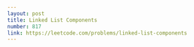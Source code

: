 ```yaml
---
layout: post
title: Linked List Components
number: 817
link: https://leetcode.com/problems/linked-list-components
---
```


